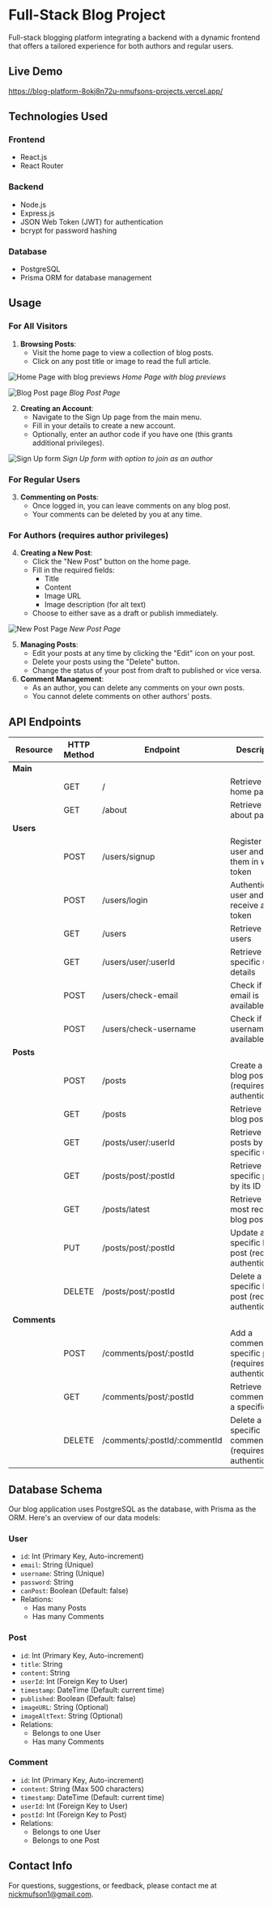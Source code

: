 # Full-Stack Blog Project

Full-stack blogging platform integrating a backend with a dynamic frontend that offers a tailored experience for both authors and regular users.
## Live Demo 
https://blog-platform-8okj8n72u-nmufsons-projects.vercel.app/
## Technologies Used
### Frontend
- React.js
- React Router
### Backend
- Node.js
- Express.js
- JSON Web Token (JWT) for authentication
- bcrypt for password hashing
### Database
- PostgreSQL
- Prisma ORM for database management

## Usage

### For All Visitors
1. **Browsing Posts**:
    - Visit the home page to view a collection of blog posts.
    - Click on any post title or image to read the full article.

![Home Page with blog previews](./assets/home-page.png)
*Home Page with blog previews*

![Blog Post page](./assets/blog-post.png)
*Blog Post Page*

2. **Creating an Account**:
    - Navigate to the Sign Up page from the main menu.
    - Fill in your details to create a new account.
    - Optionally, enter an author code if you have one (this grants additional privileges).

![Sign Up form](./assets/sign-up.png)
*Sign Up form with option to join as an author*

### For Regular Users
3. **Commenting on Posts**:
    - Once logged in, you can leave comments on any blog post.
    - Your comments can be deleted by you at any time.
### For Authors (requires author privileges)
4. **Creating a New Post**:
    - Click the "New Post" button on the home page.
    - Fill in the required fields:
        - Title
        - Content
        - Image URL
        - Image description (for alt text)
    - Choose to either save as a draft or publish immediately.
   
![New Post Page](./assets/new-post.png)
*New Post Page*

5. **Managing Posts**:
    - Edit your posts at any time by clicking the "Edit" icon on your post.
    - Delete your posts using the "Delete" button.
    - Change the status of your post from draft to published or vice versa.
6. **Comment Management**:
    - As an author, you can delete any comments on your own posts.
    - You cannot delete comments on other authors' posts.

## API Endpoints

| Resource     | HTTP Method | Endpoint                     | Description                                                  |
| ------------ | ----------- | ---------------------------- | ------------------------------------------------------------ |
| **Main**     |             |                              |                                                              |
|              | GET         | /                            | Retrieve the home page                                       |
|              | GET         | /about                       | Retrieve the about page                                      |
| **Users**    |             |                              |                                                              |
|              | POST        | /users/signup                | Register a new user and logs them in with token              |
|              | POST        | /users/login                 | Authenticate a user and receive a token                      |
|              | GET         | /users                       | Retrieve all users                                           |
|              | GET         | /users/user/:userId          | Retrieve a specific user's details                           |
|              | POST        | /users/check-email           | Check if an email is available                               |
|              | POST        | /users/check-username        | Check if a username is available                             |
| **Posts**    |             |                              |                                                              |
|              | POST        | /posts                       | Create a new blog post (requires authentication)             |
|              | GET         | /posts                       | Retrieve all blog posts                                      |
|              | GET         | /posts/user/:userId          | Retrieve all posts by a specific user                        |
|              | GET         | /posts/post/:postId          | Retrieve a specific post by its ID                           |
|              | GET         | /posts/latest                | Retrieve the most recent blog post                           |
|              | PUT         | /posts/post/:postId          | Update a specific blog post (requires authentication)        |
|              | DELETE      | /posts/post/:postId          | Delete a specific blog post (requires authentication)        |
| **Comments** |             |                              |                                                              |
|              | POST        | /comments/post/:postId       | Add a comment to a specific post (requires authentication)   |
|              | GET         | /comments/post/:postId       | Retrieve all comments for a specific post                    |
|              | DELETE      | /comments/:postId/:commentId | Delete a specific comment (requires authentication)          |

## Database Schema

Our blog application uses PostgreSQL as the database, with Prisma as the ORM. Here's an overview of our data models:
### User
- `id`: Int (Primary Key, Auto-increment)
- `email`: String (Unique)
- `username`: String (Unique)
- `password`: String
- `canPost`: Boolean (Default: false)
- Relations:
    - Has many Posts
    - Has many Comments
### Post
- `id`: Int (Primary Key, Auto-increment)
- `title`: String
- `content`: String
- `userId`: Int (Foreign Key to User)
- `timestamp`: DateTime (Default: current time)
- `published`: Boolean (Default: false)
- `imageURL`: String (Optional)
- `imageAltText`: String (Optional)
- Relations:
    - Belongs to one User
    - Has many Comments
### Comment
- `id`: Int (Primary Key, Auto-increment)
- `content`: String (Max 500 characters)
- `timestamp`: DateTime (Default: current time)
- `userId`: Int (Foreign Key to User)
- `postId`: Int (Foreign Key to Post)
- Relations:
    - Belongs to one User
    - Belongs to one Post

## Contact Info
For questions, suggestions, or feedback, please contact me at nickmufson1@gmail.com.
